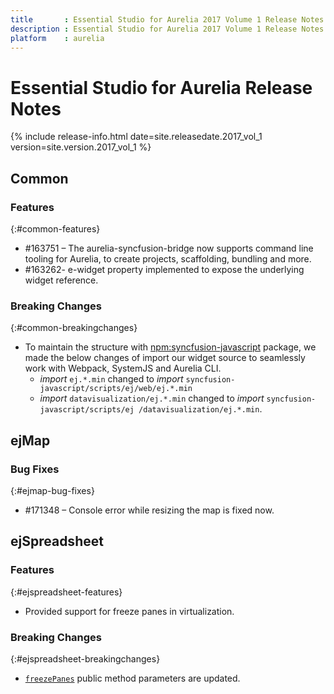 ```yaml
---
title		: Essential Studio for Aurelia 2017 Volume 1 Release Notes
description : Essential Studio for Aurelia 2017 Volume 1 Release Notes
platform	: aurelia
---
```


# Essential Studio for Aurelia Release Notes

{% include release-info.html date=site.releasedate.2017_vol_1 version=site.version.2017_vol_1 %} 






## Common

### Features
{:#common-features}

* \#163751 – The aurelia-syncfusion-bridge now supports command line tooling for Aurelia, to create projects, scaffolding, bundling and more.
* \#163262- e-widget property implemented to expose the underlying widget reference.


### Breaking Changes
{:#common-breakingchanges}

* To maintain the structure with [npm:syncfusion-javascript](https://www.npmjs.com/package/syncfusion-javascript) package, we made the below changes of import our widget source to seamlessly work with Webpack, SystemJS and Aurelia CLI.
  * _import_ `ej.*.min`  changed to _import_ `syncfusion-javascript/scripts/ej/web/ej.*.min`
  * _import_ `datavisualization/ej.*.min` changed to _import_ `syncfusion-javascript/scripts/ej /datavisualization/ej.*.min`.
## ejMap

### Bug Fixes
{:#ejmap-bug-fixes}

* \#171348 – Console error while resizing the map is fixed now.

## ejSpreadsheet

### Features
{:#ejspreadsheet-features}

* Provided support for freeze panes in virtualization.

### Breaking Changes
{:#ejspreadsheet-breakingchanges}

*  [`freezePanes`](https://help.syncfusion.com/api/js/ejspreadsheet#methods:xlfreeze-freezepanes) public method parameters are updated.
